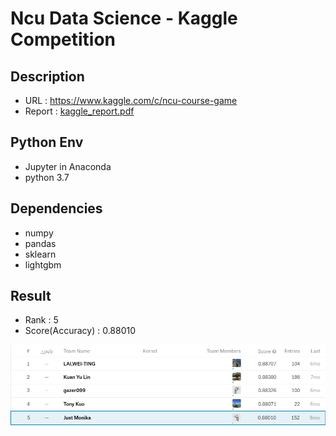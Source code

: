 Ncu Data Science - Kaggle Competition
==
## Description
* URL : https://www.kaggle.com/c/ncu-course-game
* Report : [kaggle_report.pdf](https://github.com/ramadepo/NCU-DataScience-KaggleCompetition/blob/master/kaggle_report.pdf)

## Python Env
* Jupyter in Anaconda
* python 3.7


## Dependencies
* numpy
* pandas
* sklearn
* lightgbm


## Result
* Rank : 5
* Score(Accuracy) : 0.88010

<img src="./KaggleResult.png"/>
